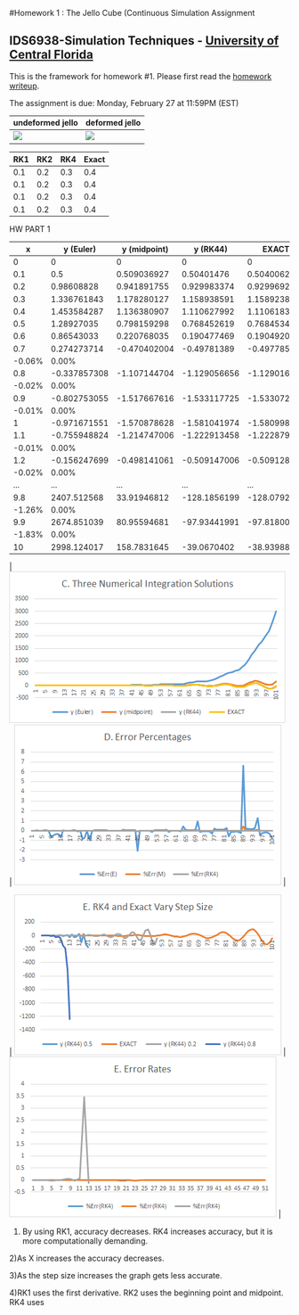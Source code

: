 #Homework 1 : The Jello Cube (Continuous Simulation Assignment
## IDS6938-Simulation Techniques - [University of Central Florida](http://www.ist.ucf.edu/grad/)


This is the framework for homework #1. Please first read the [homework writeup](HomeWork%231.pdf).

The assignment is due: Monday, February 27 at 11:59PM (EST)

| undeformed jello  | deformed jello |
| ------------- | ------------- |
| ![](images/undeformed3.png?raw=true)  | ![](images/deformed3.png?raw=true) |

| RK1  | RK2 | RK4 | Exact |
| ------------- | ------------- | ------------- | ------------- |
| 0.1  | 0.2 | 0.3 | 0.4 |
| 0.1  | 0.2 | 0.3 | 0.4 | 
| 0.1  | 0.2 | 0.3 | 0.4 | 
| 0.1  | 0.2 | 0.3 | 0.4 | 

HW PART 1 

x | y (Euler) | y (midpoint) | y (RK44) | EXACT | %Err(E) | %Err(M) | %Err(RK4)|
--- | --- | --- | --- | --- | --- | --- | --- |
0 | 0 | 0 | 0 | 0 | 0 | 0 | 0 |
0.1 | 0.5 | 0.509036927 | 0.50401476 | 0.504006212 | 0.01% | 0.01% | 0.00% |
0.2 | 0.98608828 | 0.941891755 | 0.929983374 | 0.929969261 | 6.03% | 0.01% | 0.00% |
0.3 | 1.336761843 | 1.178280127 | 1.158938591 | 1.158923832 | 0.15% | 0.02% | 0.00% |
0.4 | 1.453584287 | 1.136380907 | 1.110627992 | 1.110618385 | 0.31% | 0.02% | 0.00% |
0.5 | 1.28927035 | 0.798159298 | 0.768452619 | 0.768453444 | 0.68% | 0.04% | 0.00% |
0.6 | 0.86543033 | 0.220768035 | 0.190477469 | 0.190492086 | 3.54% | 0.16% | 0.00% |
0.7 | 0.274273714 | -0.470402004 | -0.49781389 | -0.497785095| -1.55%
| -0.06% | 0.00% |
0.8 | -0.337857308| -1.107144704 | -1.129056656| -1.129016654| -70.08%
| -0.02% | 0.00% |
0.9 | -0.802753055| -1.517667616 | -1.533117725| -1.533072395| -47.64%
| -0.01% | 0.00% |
1 | -0.971671551| -1.570878628 | -1.581041974| -1.580998849| -38.54% | -0.01% | 0.00% |
1.1 | -0.755948824| -1.214747006 | -1.222913458| -1.222879899| -38.18%
| -0.01% | 0.00% |
1.2 | -0.156247699| -0.498141061 | -0.509147006| -0.509128232| -69.31%
| -0.02% | 0.00% |
... | ... | ... | ... | ... | ... | ... | ... |
9.8 | 2407.512568 | 33.91946812 | -128.1856199| -128.0792336| -19.80%
| -1.26% | 0.00% |
9.9 | 2674.851039 | 80.95594681 | -97.93441991| -97.81800842| -28.35%
| -1.83% | 0.00% |
10 | 2998.124017 | 158.7831645 | -39.0670402 | -38.93988091| -77.99% | -5.08% | 0.00% |


| ![](images/graph1.png?raw=true)  | ![](images/graph2.png?raw=true) |

| ![](images/graph3.png?raw=true)  | ![](images/graph4.png?raw=true) |


1) By using RK1, accuracy decreases. RK4 increases accuracy, but it is more computationally demanding. 

2)As X increases the accuracy decreases.

3)As the step size increases the graph gets less accurate.

4)RK1 uses the first derivative. RK2 uses the beginning point and midpoint. RK4 uses 